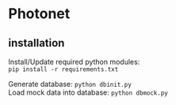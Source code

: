 # Photonet

## installation

Install/Update required python modules:  
```pip install -r requirements.txt```

Generate database: ```python dbinit.py```  
Load mock data into database: ```python dbmock.py```
